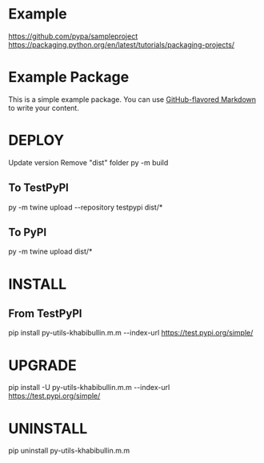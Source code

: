 # Example
https://github.com/pypa/sampleproject
https://packaging.python.org/en/latest/tutorials/packaging-projects/

# Example Package

This is a simple example package. You can use
[GitHub-flavored Markdown](https://guides.github.com/features/mastering-markdown/)
to write your content.

# DEPLOY
Update version
Remove "dist" folder
py -m build
## To TestPyPl
py -m twine upload --repository testpypi dist/*
## To PyPl
py -m twine upload dist/*

# INSTALL
## From TestPyPl
pip install py-utils-khabibullin.m.m --index-url https://test.pypi.org/simple/

# UPGRADE
pip install -U py-utils-khabibullin.m.m --index-url https://test.pypi.org/simple/

# UNINSTALL
pip uninstall py-utils-khabibullin.m.m

